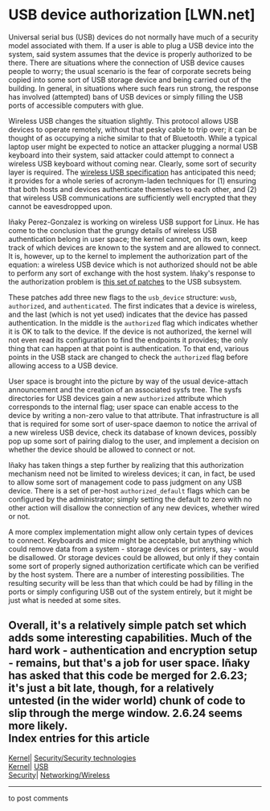 # USB device authorization [LWN.net]

Universal serial bus (USB) devices do not normally have much of a security model associated with them. If a user is able to plug a USB device into the system, said system assumes that the device is properly authorized to be there. There are situations where the connection of USB device causes people to worry; the usual scenario is the fear of corporate secrets being copied into some sort of USB storage device and being carried out of the building. In general, in situations where such fears run strong, the response has involved (attempted) bans of USB devices or simply filling the USB ports of accessible computers with glue. 

Wireless USB changes the situation slightly. This protocol allows USB devices to operate remotely, without that pesky cable to trip over; it can be thought of as occupying a niche similar to that of Bluetooth. While a typical laptop user might be expected to notice an attacker plugging a normal USB keyboard into their system, said attacker could attempt to connect a wireless USB keyboard without coming near. Clearly, some sort of security layer is required. The [wireless USB specification](http://www.usb.org/developers/wusb/) has anticipated this need; it provides for a whole series of acronym-laden techniques for (1) ensuring that both hosts and devices authenticate themselves to each other, and (2) that wireless USB communications are sufficiently well encrypted that they cannot be eavesdropped upon. 

Iñaky Perez-Gonzalez is working on wireless USB support for Linux. He has come to the conclusion that the grungy details of wireless USB authentication belong in user space; the kernel cannot, on its own, keep track of which devices are known to the system and are allowed to connect. It is, however, up to the kernel to implement the authorization part of the equation: a wireless USB device which is not authorized should not be able to perform any sort of exchange with the host system. Iñaky's response to the authorization problem is [this set of patches](http://lwn.net/Articles/241894/) to the USB subsystem. 

These patches add three new flags to the `usb_device` structure: `wusb`, `authorized`, and `authenticated`. The first indicates that a device is wireless, and the last (which is not yet used) indicates that the device has passed authentication. In the middle is the `authorized` flag which indicates whether it is OK to talk to the device. If the device is not authorized, the kernel will not even read its configuration to find the endpoints it provides; the only thing that can happen at that point is authentication. To that end, various points in the USB stack are changed to check the `authorized` flag before allowing access to a USB device. 

User space is brought into the picture by way of the usual device-attach announcement and the creation of an associated sysfs tree. The sysfs directories for USB devices gain a new `authorized` attribute which corresponds to the internal flag; user space can enable access to the device by writing a non-zero value to that attribute. That infrastructure is all that is required for some sort of user-space daemon to notice the arrival of a new wireless USB device, check its database of known devices, possibly pop up some sort of pairing dialog to the user, and implement a decision on whether the device should be allowed to connect or not. 

Iñaky has taken things a step further by realizing that this authorization mechanism need not be limited to wireless devices; it can, in fact, be used to allow some sort of management code to pass judgment on any USB device. There is a set of per-host `authorized_default` flags which can be configured by the administrator; simply setting the default to zero with no other action will disallow the connection of any new devices, whether wired or not. 

A more complex implementation might allow only certain types of devices to connect. Keyboards and mice might be acceptable, but anything which could remove data from a system - storage devices or printers, say - would be disallowed. Or storage devices could be allowed, but only if they contain some sort of properly signed authorization certificate which can be verified by the host system. There are a number of interesting possibilities. The resulting security will be less than that which could be had by filling in the ports or simply configuring USB out of the system entirely, but it might be just what is needed at some sites. 

Overall, it's a relatively simple patch set which adds some interesting capabilities. Much of the hard work - authentication and encryption setup \- remains, but that's a job for user space. Iñaky has asked that this code be merged for 2.6.23; it's just a bit late, though, for a relatively untested (in the wider world) chunk of code to slip through the merge window. 2.6.24 seems more likely.  
Index entries for this article  
---  
[Kernel](/Kernel/Index)| [Security/Security technologies](/Kernel/Index#Security-Security_technologies)  
[Kernel](/Kernel/Index)| [USB](/Kernel/Index#USB)  
[Security](/Security/Index/)| [Networking/Wireless](/Security/Index/#Networking-Wireless)  
  


* * *

to post comments 
